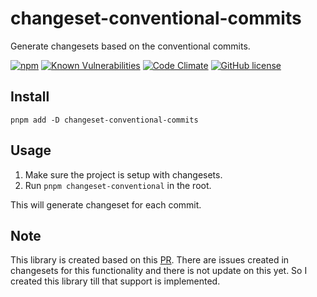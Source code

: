 # changeset-conventional-commits

Generate changesets based on the conventional commits.

[![npm](https://img.shields.io/npm/v/changeset-conventional-commits.svg)](https://www.npmjs.com/package/changeset-conventional-commits)
[![Known Vulnerabilities](https://snyk.io/test/github/iamchathu/changeset-conventional-commits/badge.svg)](https://snyk.io/test/github/iamchathu/changeset-conventional-commits)
[![Code Climate](https://codeclimate.com/github/iamchathu/changeset-conventional-commits/badges/gpa.svg)](https://codeclimate.com/github/iamchathu/changeset-conventional-commits)
[![GitHub license](https://img.shields.io/badge/license-MIT-blue.svg)](https://raw.githubusercontent.com/iamchathu/changeset-conventional-commits/master/LICENSE)

## Install

```
pnpm add -D changeset-conventional-commits
```

## Usage

1. Make sure the project is setup with changesets.
2. Run `pnpm changeset-conventional` in the root.

This will generate changeset for each commit.

## Note

This library is created based on this [PR](https://github.com/willwill96/mono-repo-tools/pull/4/files). There are issues created in changesets
for this functionality and there is not update on this yet. So I created this
library till that support is implemented.
